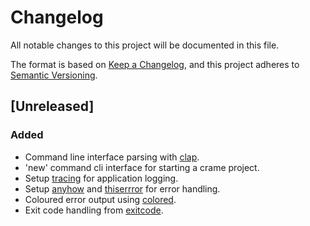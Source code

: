 # Changelog

All notable changes to this project will be documented in this file.

The format is based on [Keep a Changelog](https://keepachangelog.com/en/1.0.0/),
and this project adheres to [Semantic Versioning](https://semver.org/spec/v2.0.0.html).

## [Unreleased]

### Added

- Command line interface parsing with [clap](https://github.com/clap-rs/clap).
- 'new' command cli interface for starting a crame project.
- Setup [tracing](https://github.com/tokio-rs/tracing) for application logging.
- Setup [anyhow](https://github.com/dtolnay/anyhow) and [thiserrror](https://github.com/dtolnay/thiserror) for error handling.
- Coloured error output using [colored](https://github.com/mackwic/colored).
- Exit code handling from [exitcode](https://github.com/benwilber/exitcode).
